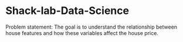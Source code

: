 # Shack-lab-Data-Science
Problem statement:
The goal is to understand the relationship between house features and how these variables affect the house price.
